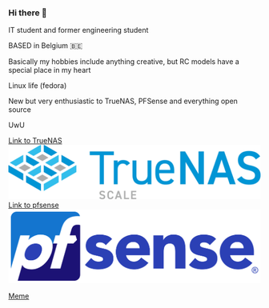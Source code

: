 ### Hi there 👋

IT student and former engineering student

BASED in Belgium 🇧🇪

Basically my hobbies include anything creative, but RC models have a special place in my heart

Linux life (fedora)

New but very enthusiastic to TrueNAS, PFSense and everything open source

UwU

[Link to TrueNAS](https://https://www.truenas.com/)
![Alt text](truenas_scale-logo-full-color-rgb.webp)
[Link to pfsense](https://www.pfsense.org/)
![Alt text](PfSense_logo.png)


[Meme](https://youtu.be/-OaUsqQWC9Y?t=16)

